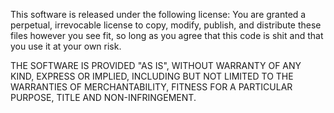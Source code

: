 This software is released under the following license: You are granted a perpetual, irrevocable license to copy, modify, publish, and distribute these files however you see fit, so long as you agree that this code is shit and that you use it at your own risk.

THE SOFTWARE IS PROVIDED "AS IS", WITHOUT WARRANTY OF ANY KIND, EXPRESS OR IMPLIED, INCLUDING BUT NOT LIMITED TO THE WARRANTIES OF MERCHANTABILITY, FITNESS FOR A PARTICULAR PURPOSE, TITLE AND NON-INFRINGEMENT.
